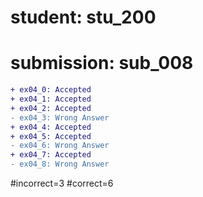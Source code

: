 # student: stu_200
# submission: sub_008

```diff
+ ex04_0: Accepted
+ ex04_1: Accepted
+ ex04_2: Accepted
- ex04_3: Wrong Answer
+ ex04_4: Accepted
+ ex04_5: Accepted
- ex04_6: Wrong Answer
+ ex04_7: Accepted
- ex04_8: Wrong Answer
```
#incorrect=3
#correct=6
